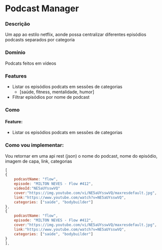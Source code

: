 # Podcast Manager

### Descrição 
Um app ao estilo netflix, aonde possa centralizar diferentes episódios podcasts separados por categoria

### Domínio
Podcats feitos em vídeos

### Features
- Listar os episódios podcats em sessões de categorias
    - [saúde, fitness, mentalidade, humor]
- Filtrar episódios por nome de podcast

### Como

#### Feature:

- Listar os episódios podcats em sessões de categorias

### Como vou implementar:
Vou retornar em uma api rest (json) o nome do podcast, nome do episódio, imagem de capa, link, categorias

```js
[
{
    podcastName: "flow",
    episode: "MILTON NEVES - Flow #412",
    videoId:"NE5aUYsswVQ"
    cover:"https://img.youtube.com/vi/NE5aUYsswVQ/maxresdefault.jpg",
    link:"https://www.youtube.com/watch?v=NE5aUYsswVQ",
    categories: ["saúde", "bodybuilder"]
},
{
    podcastName: "flow",
    episode: "MILTON NEVES - Flow #412",
    cover:"https://img.youtube.com/vi/NE5aUYsswVQ/maxresdefault.jpg",
    link:"https://www.youtube.com/watch?v=NE5aUYsswVQ",
    categories: ["saúde", "bodybuilder"]
}
],

```